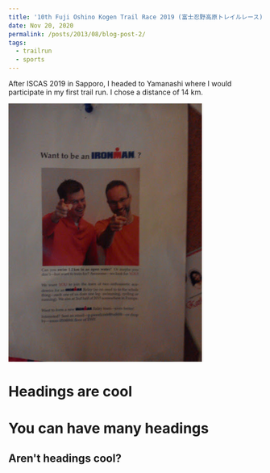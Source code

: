 ```yaml
---
title: '10th Fuji Oshino Kogen Trail Race 2019 (富士忍野高原トレイルレース) '
date: Nov 20, 2020
permalink: /posts/2013/08/blog-post-2/
tags:
  - trailrun
  - sports
---
```


After ISCAS 2019 in Sapporo, I headed to Yamanashi where I would participate in my first trail run. I chose a distance of 14 km. 

![editing an image](/images/blog_images/blog1_p1.jpg)

Headings are cool
======

You can have many headings
======

Aren't headings cool?
------
